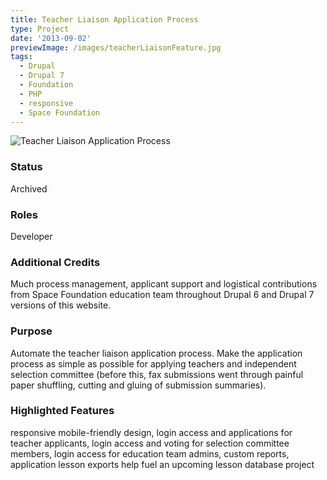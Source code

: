 ```yaml
---
title: Teacher Liaison Application Process
type: Project
date: '2013-09-02'
previewImage: /images/teacherLiaisonFeature.jpg
tags:
  - Drupal
  - Drupal 7
  - Foundation
  - PHP
  - responsive
  - Space Foundation
---
```

![Teacher Liaison Application Process](/images/teacherLiaisonsFeatured.jpg)

### Status

Archived

### Roles

Developer

### Additional Credits

Much process management, applicant support and logistical contributions from Space Foundation education team throughout Drupal 6 and Drupal 7 versions of this website.

### Purpose

Automate the teacher liaison application process. Make the application process as simple as possible for applying teachers and independent selection committee (before this, fax submissions went through painful paper shuffling, cutting and gluing of submission summaries).

### Highlighted Features

responsive mobile-friendly design, login access and applications for teacher applicants, login access and voting for selection committee members, login access for education team admins, custom reports, application lesson exports help fuel an upcoming lesson database project
